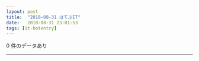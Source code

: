 ```yaml
---
layout: post
title:  "2018-08-31 はてぶIT"
date:   2018-08-31 23:01:53
tags: [it-hotentry]
---
```

0 件のデータあり

<hr>
